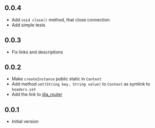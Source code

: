 ## 0.0.4

- Add ```void close()``` method, that close connection
- Add simple tests

## 0.0.3

- Fix links and descriptions

## 0.0.2

- Make ```createInstance``` public static in ```Context```
- Add method ```set(String key, String value)``` to ```Context``` as symlink to ```headers.set```
- Add the link to [dia_router](https://github.com/unger1984/dia_router)

## 0.0.1

- Initial version
